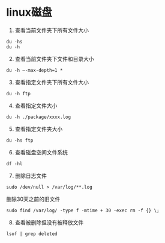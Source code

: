 # linux磁盘

1. 查看当前文件夹下所有文件大小

```
du -hs
du -h
```

2. 查看当前文件夹下文件和目录大小

```
du -h –-max-depth=1 *
```

3. 查看指定文件夹下所有文件大小

```
du -h ftp
```

4. 查看指定文件大小

```
du -h ./package/xxxx.log
```

5. 查看指定文件夹大小

```
du -hs ftp
```

6. 查看磁盘空间文件系统

```
df -hl
```

7. 删除日志文件

```
sudo /dev/null > /var/log/**.log
```

删除30天之前的旧文件
```
sudo find /var/log/ -type f -mtime + 30 -exec rm -f {} \;
```

8. 查看被删除但没有被释放文件

```
lsof | grep deleted
```